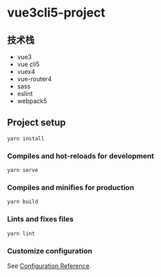 # vue3cli5-project

## 技术栈
* vue3
* vue cli5
* vuex4
* vue-router4
* sass
* eslint
* webpack5


## Project setup
```
yarn install
```

### Compiles and hot-reloads for development
```
yarn serve
```

### Compiles and minifies for production
```
yarn build
```

### Lints and fixes files
```
yarn lint
```

### Customize configuration
See [Configuration Reference](https://cli.vuejs.org/config/).
